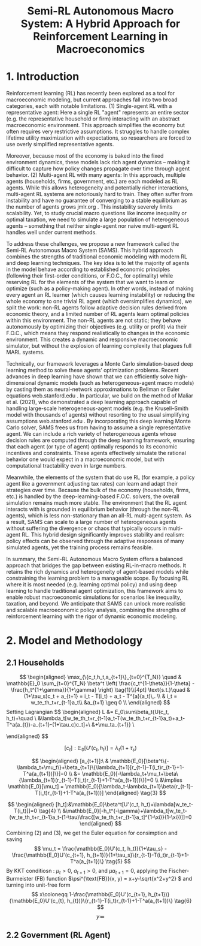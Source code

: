# <center>Semi-RL Autonomous Macro System: A Hybrid Approach for Reinforcement Learning in Macroeconomics</center> 

# 1. Introduction 
Reinforcement learning (RL) has recently been explored as a tool for macroeconomic modeling, but current approaches fall into two broad categories, each with notable limitations. (1) Single-agent RL with a representative agent: Here a single RL "agent" represents an entire sector (e.g. the representative household or firm) interacting with an abstract macroeconomic environment. This approach simplifies the economy but often requires very restrictive assumptions. It struggles to handle complex lifetime utility maximization with expectations, so researchers are forced to use overly simplified representative agents. <br>

Moreover, because most of the economy is baked into the fixed environment dynamics, these models lack rich agent dynamics – making it difficult to capture how policy changes propagate over time through agent behavior. (2) Multi-agent RL with many agents: In this approach, multiple agents (households, firms, government, etc.) are each modeled as RL agents. While this allows heterogeneity and potentially richer interactions, multi-agent RL systems are notoriously hard to train. They often suffer from instability and have no guarantee of converging to a stable equilibrium as the number of agents grows
jmlr.org
. This instability severely limits scalability. Yet, to study crucial macro questions like income inequality or optimal taxation, we need to simulate a large population of heterogeneous agents – something that neither single-agent nor naive multi-agent RL handles well under current methods. <br>

To address these challenges, we propose a new framework called the Semi-RL Autonomous Macro System (SAMS). This hybrid approach combines the strengths of traditional economic modeling with modern RL and deep learning techniques. The key idea is to let the majority of agents in the model behave according to established economic principles (following their first-order conditions, or F.O.C., for optimality) while reserving RL for the elements of the system that we want to learn or optimize (such as a policy-making agent). In other words, instead of making every agent an RL learner (which causes learning instability) or reducing the whole economy to one trivial RL agent (which oversimplifies dynamics), we split the work: non-RL agents follow adaptive decision rules derived from economic theory, and a limited number of RL agents learn optimal policies within this environment. The non-RL agents are not static; they behave autonomously by optimizing their objectives (e.g. utility or profit) via their F.O.C., which means they respond realistically to changes in the economic environment. This creates a dynamic and responsive macroeconomic simulator, but without the explosion of learning complexity that plagues full MARL systems. <be>

Technically, our framework leverages a Monte Carlo simulation-based deep learning method to solve these agents’ optimization problems. Recent advances in deep learning have shown that we can efficiently solve high-dimensional dynamic models (such as heterogeneous-agent macro models) by casting them as neural-network approximations to Bellman or Euler equations
web.stanford.edu
. In particular, we build on the method of Maliar et al. (2021), who demonstrated a deep learning approach capable of handling large-scale heterogeneous-agent models (e.g. the Krusell–Smith model with thousands of agents) without resorting to the usual simplifying assumptions
web.stanford.edu
. By incorporating this deep learning Monte Carlo solver, SAMS frees us from having to assume a single representative agent. We can include a rich variety of heterogeneous agents whose decision rules are computed through the deep learning framework, ensuring that each agent (or type of agent) optimally responds to its economic incentives and constraints. These agents effectively simulate the rational behavior one would expect in a macroeconomic model, but with computational tractability even in large numbers. <br>

Meanwhile, the elements of the system that do use RL (for example, a policy agent like a government adjusting tax rates) can learn and adapt their strategies over time. Because the bulk of the economy (households, firms, etc.) is handled by the deep-learning-based F.O.C. solvers, the overall simulation remains much more stable. The environment that the RL agent interacts with is grounded in equilibrium behavior (through the non-RL agents), which is less non-stationary than an all-RL multi-agent system. As a result, SAMS can scale to a large number of heterogeneous agents without suffering the divergence or chaos that typically occurs in multi-agent RL. This hybrid design significantly improves stability and realism: policy effects can be observed through the adaptive responses of many simulated agents, yet the training process remains feasible. <be>

In summary, the Semi-RL Autonomous Macro System offers a balanced approach that bridges the gap between existing RL-in-macro methods. It retains the rich dynamics and heterogeneity of agent-based models while constraining the learning problem to a manageable scope. By focusing RL where it is most needed (e.g. learning optimal policy) and using deep learning to handle traditional agent optimization, this framework aims to enable robust macroeconomic simulations for scenarios like inequality, taxation, and beyond. We anticipate that SAMS can unlock more realistic and scalable macroeconomic policy analysis, combining the strengths of reinforcement learning with the rigor of dynamic economic modeling.

# 2. Model and Methodology 

## 2.1 Households 
$$
\begin{aligned}
\max_{\{c_t,h_t,a_{t+1}\}_{t=0}^{T_N}} \quad 
& \mathbb{E}_0 \sum_{t=0}^{T_N} \beta^t 
\left( \frac{c_t^{1-\theta}}{1-\theta} - \frac{h_t^{1+\gamma}}{1+\gamma} \right) \tag{1}\\[4pt]
\text{s.t.}\quad 
& (1+\tau_s)c_t + a_{t+1} = i_t - T(i_t) + a_t - T^{a}(a_t)\,. \\
& i_t = w_te_th_t+r_{t-1}a_t\\
&a_{t+1} \geq 0 \\
\end{aligned}
$$
Setting Lagrangian 
$$
\begin{aligned}
L &= E_0\sum\beta_t\{U(c_t, h_t)+\quad \\ 
  &\lambda_t[w_te_th_t+r_{t-1}a_t-T(w_te_th_t+r_{t-1}a_t)+a_t-T^a(a_{t})-a_{t+1}-(1+\tau_c)c_t]+\\
  &+\mu_ta_{t+1}\} \\ 

\end{aligned}
$$

$$
[c_t]: \mathbb{E_0}[U'(c_t, h_t)] = \lambda_t(1+\tau_s) \tag{2}
$$

$$
\begin{aligned}
[a_{t+1}]:\ & \mathbb{E_0}[\beta^t\{-\lambda_t+\mu_t\}+\beta_{t+1}\{\lambda_{t+1}[r_{t-1}-T(i_t)r_{t-1}+1-T^a(a_{t+1})]\}]=0 \\
&= \mathbb{E_0}[-\lambda_t+\mu_t+\beta\{\lambda_{t+1}(r_{t-1}-T(i_t)r_{t-1}+1-T^a(a_{t+1}))\}]=0 \\
&\implies \mathbb{E_0}[\mu_t] = \mathbb{E_0}[\lambda_t-\lambda_{t+1}\beta(r_{t-1}-T(i_t)r_{t-1}+1-T^a(a_{t+1}))]
\end{aligned}
\tag{3}
$$

$$
\begin{aligned}
[h_t]:&\mathbb{E_0}\beta^t[U'(c_t, h_t)+\lambda[w_te_t-T(i_t)]]=0  \tag{4} \\
&\mathbb{E_0}[-h_t^{-\gamma}+\lambda_t[w_te_t-(w_te_th_t+r_{t-1}a_t-(1-\tau)\frac{[w_te_th_t+r_{t-1}a_t]^{1-\xi}}{1-\xi})]]=0
\end{aligned}
$$
Combining (2) and (3), we get the Euler equation for consimption and saving 
$$
\mu_t = \frac{\mathbb{E_0}U'(c_t, h_t)}{1+\tau_s} - \frac{\mathbb{E_0}U'(c_{t+1}, h_{t+1})}{1+\tau_s}\{r_{t-1}-T(i_t)r_{t-1}+1-T^a(a_{t+1})\} \tag{5}
$$
By KKT conditiosn : $\mu_t>0$, $a_{t+1}>0$, and $\mu a_{t+1}=0$, applying the Fischer-Burmeister (FB) function $\psi^{\text{FB}}(x, y) = x+y-\sqrt{x^2+y^2} $ and turning into unit-free form 
$$
x\coloneqq 1-\frac{\mathbb{E_0}U'(c_{t+1}, h_{t+1})}{\mathbb{E_0}U'(c_{t}, h_{t})}\{r_{t-1}-T(i_t)r_{t-1}+1-T^a(a_{t+1})\} \tag{6}
$$
$$
y\coloneqq 
$$



## 2.2 Government (RL Agent)
